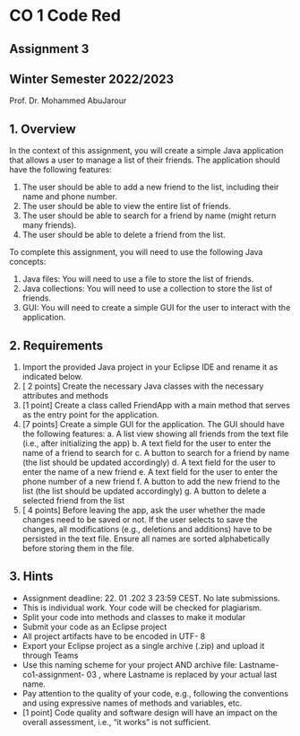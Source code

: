 # CO 1 Code Red

## Assignment 3

## Winter Semester 2022/2023

Prof. Dr. Mohammed AbuJarour


## 1. Overview

In the context of this assignment, you will create a simple Java application that allows a user to manage a list of
their friends.
The application should have the following features:

1. The user should be able to add a new friend to the list, including their name and phone
    number.
2. The user should be able to view the entire list of friends.
3. The user should be able to search for a friend by name (might return many friends).
4. The user should be able to delete a friend from the list.

To complete this assignment, you will need to use the following Java concepts:

1. Java files: You will need to use a file to store the list of friends.
2. Java collections: You will need to use a collection to store the list of friends.
3. GUI: You will need to create a simple GUI for the user to interact with the application.

## 2. Requirements

1. Import the provided Java project in your Eclipse IDE and rename it as indicated below.
2. [ 2 points] Create the necessary Java classes with the necessary attributes and methods
3. [1 point] Create a class called FriendApp with a main method that serves as the entry
    point for the application.
4. [7 points] Create a simple GUI for the application. The GUI should have the following
    features:
       a. A list view showing all friends from the text file (i.e., after initializing the app)
       b. A text field for the user to enter the name of a friend to search for
       c. A button to search for a friend by name (the list should be updated accordingly)
       d. A text field for the user to enter the name of a new friend
       e. A text field for the user to enter the phone number of a new friend
       f. A button to add the new friend to the list (the list should be updated accordingly)
       g. A button to delete a selected friend from the list
5. [ 4 points] Before leaving the app, ask the user whether the made changes need to be
    saved or not. If the user selects to save the changes, all modifications (e.g., deletions and
    additions) have to be persisted in the text file. Ensure all names are sorted alphabetically
    before storing them in the file.


## 3. Hints

- Assignment deadline: 22. 01 .202 3 23:59 CEST. No late submissions.
- This is individual work. Your code will be checked for plagiarism.
- Split your code into methods and classes to make it modular
- Submit your code as an Eclipse project
- All project artifacts have to be encoded in UTF- 8
- Export your Eclipse project as a single archive (.zip) and upload it through Teams
- Use this naming scheme for your project AND archive file: Lastname-co1-assignment- 03 , where Lastname is replaced by your actual last name.
- Pay attention to the quality of your code, e.g., following the conventions and using expressive names of methods and variables, etc.
- [1 point] Code quality and software design will have an impact on the overall assessment, i.e., “it works” is not sufficient.
